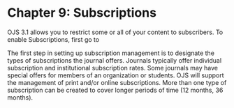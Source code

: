 # Chapter 9: Subscriptions

OJS 3.1 allows you to restrict some or all of your content to subscribers. To enable Subscriptions, first go to 

The first step in setting up subscription management is to designate the types of subscriptions the journal offers. Journals typically offer individual subscription and institutional subscription rates. Some journals may have special offers for members of an organization or students. OJS will support the management of print and/or online subscriptions. More than one type of subscription can be created to cover longer periods of time \(12 months, 36 months\).



